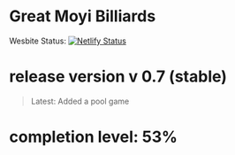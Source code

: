 # Great Moyi Billiards

Wesbite Status: [![Netlify Status](https://api.netlify.com/api/v1/badges/b467a09a-e23b-4a2c-8747-1d024f55783b/deploy-status)](https://app.netlify.com/sites/essanyarugunga1/deploys)

# release version v 0.7 (stable)

> Latest: Added a pool game

# completion level: 53%
